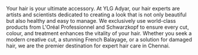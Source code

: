 Your hair is your ultimate accessory. At YLG Adyar, our hair experts are artists and scientists dedicated to creating a look that is not only beautiful but also healthy and easy to manage. We exclusively use world-class products from L'Oréal Professionnel and Schwarzkopf to ensure every cut, colour, and treatment enhances the vitality of your hair. Whether you seek a modern creative cut, a stunning French Balayage, or a solution for damaged hair, we are the premier destination for expert hair care in Chennai.